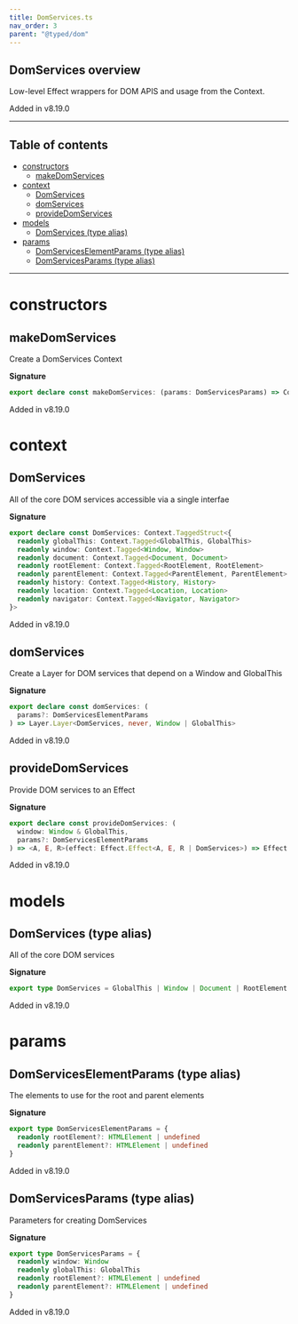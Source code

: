 ```yaml
---
title: DomServices.ts
nav_order: 3
parent: "@typed/dom"
---
```


## DomServices overview

Low-level Effect wrappers for DOM APIS and usage from the Context.

Added in v8.19.0

---

<h2 class="text-delta">Table of contents</h2>

- [constructors](#constructors)
  - [makeDomServices](#makedomservices)
- [context](#context)
  - [DomServices](#domservices)
  - [domServices](#domservices-1)
  - [provideDomServices](#providedomservices)
- [models](#models)
  - [DomServices (type alias)](#domservices-type-alias)
- [params](#params)
  - [DomServicesElementParams (type alias)](#domserviceselementparams-type-alias)
  - [DomServicesParams (type alias)](#domservicesparams-type-alias)

---

# constructors

## makeDomServices

Create a DomServices Context

**Signature**

```ts
export declare const makeDomServices: (params: DomServicesParams) => Context.Context<DomServices>
```

Added in v8.19.0

# context

## DomServices

All of the core DOM services accessible via a single interfae

**Signature**

```ts
export declare const DomServices: Context.TaggedStruct<{
  readonly globalThis: Context.Tagged<GlobalThis, GlobalThis>
  readonly window: Context.Tagged<Window, Window>
  readonly document: Context.Tagged<Document, Document>
  readonly rootElement: Context.Tagged<RootElement, RootElement>
  readonly parentElement: Context.Tagged<ParentElement, ParentElement>
  readonly history: Context.Tagged<History, History>
  readonly location: Context.Tagged<Location, Location>
  readonly navigator: Context.Tagged<Navigator, Navigator>
}>
```

Added in v8.19.0

## domServices

Create a Layer for DOM services that depend on a Window and GlobalThis

**Signature**

```ts
export declare const domServices: (
  params?: DomServicesElementParams
) => Layer.Layer<DomServices, never, Window | GlobalThis>
```

Added in v8.19.0

## provideDomServices

Provide DOM services to an Effect

**Signature**

```ts
export declare const provideDomServices: (
  window: Window & GlobalThis,
  params?: DomServicesElementParams
) => <A, E, R>(effect: Effect.Effect<A, E, R | DomServices>) => Effect.Effect<A, E, Exclude<R, DomServices>>
```

Added in v8.19.0

# models

## DomServices (type alias)

All of the core DOM services

**Signature**

```ts
export type DomServices = GlobalThis | Window | Document | RootElement | ParentElement | History | Location | Navigator
```

Added in v8.19.0

# params

## DomServicesElementParams (type alias)

The elements to use for the root and parent elements

**Signature**

```ts
export type DomServicesElementParams = {
  readonly rootElement?: HTMLElement | undefined
  readonly parentElement?: HTMLElement | undefined
}
```

Added in v8.19.0

## DomServicesParams (type alias)

Parameters for creating DomServices

**Signature**

```ts
export type DomServicesParams = {
  readonly window: Window
  readonly globalThis: GlobalThis
  readonly rootElement?: HTMLElement | undefined
  readonly parentElement?: HTMLElement | undefined
}
```

Added in v8.19.0
